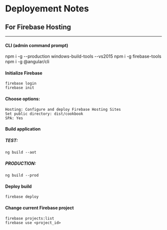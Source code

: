 # Deployement Notes
## For Firebase Hosting
---

#### CLI (admin command prompt)
npm i -g --production windows-build-tools --vs2015
npm i -g firebase-tools
npm i -g @angular/cli

#### Initialize Firebase
```
firebase login
firebase init
```

#### Choose options:
```
Hosting: Configure and deploy Firebase Hosting Sites
Set public directory: dist/cookbook
SPA: Yes
```

#### Build application
##### TEST:
```
ng build --aot
```

##### PRODUCTION: 
```
ng build --prod
```

#### Deploy build
```
firebase deploy
```

#### Change current Firebase project
```
firebase projects:list
firebase use <project_id>
```